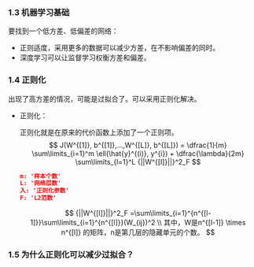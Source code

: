 

### 1.3 机器学习基础

要找到一个低方差、低偏差的网络：

- 正则适度，采用更多的数据可以减少方差，在不影响偏差的同时。
- 深度学习可以让监督学习权衡方差和偏差。



### 1.4 正则化

出现了高方差的情况，可能是过拟合了。可以采用正则化解决。

- 正则化：

  正则化就是在原来的代价函数上添加了一个正则项。
  $$
  J(W^{[1]}, b^{[1]},...,W^{[L]}, b^{[L]}) = \dfrac{1}{m} \sum\limits_{i=1}^m \ell(\hat{y}^{(i)}, y^{i}) + \dfrac{\lambda}{2m} \sum\limits_{l=1}^L {||W^{[l]}||}^2_F
  $$

  ```json
  m: '样本个数'
  L: '网络层数'
  入: '正则化参数'
  F: 'L2范数'
  ```

  $$
  {||W^{[l]}||}^2_F =\sum\limits_{i=1}^{n^{[l-1]}}\sum\limits_{i=1}^{n^{[l]}}(W_{ij})^2 \\
  其中，W是n^{[l-1]} \times n^{[l]} 的矩阵，n是第几层的隐藏单元的个数。
  $$



### 1.5 为什么正则化可以减少过拟合？

